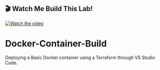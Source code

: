## 🎬 Watch Me Build This Lab!

[![Watch the video](https://raw.githubusercontent.com/DLSmith11/Docker-Build/main/4aca9a7e-857b-45c9-932f-5472115e815e.png)](https://www.loom.com/share/5976e606fbd2459fab5e3ca0b52b755f?sid=379384a1-a2e2-4dcb-8027-cd9338172fb2)


# Docker-Container-Build

Deploying a Basic Docker container using a Terraform through VS Studio Code.
